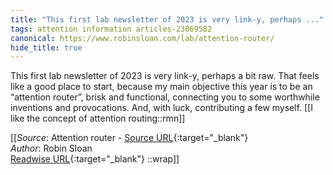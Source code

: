 ```yaml
---
title: "This first lab newsletter of 2023 is very link-y, perhaps ..."
tags: attention information articles-23869582
canonical: https://www.robinsloan.com/lab/attention-router/
hide_title: true
---
```


This first lab newsletter of 2023 is very link-y, perhaps a bit raw. That feels like a good place to start, because my main objective this year is to be an “attention router”, brisk and functional, connecting you to some worthwhile inventions and provocations. And, with luck, contributing a few myself.
[[I like the concept of attention routing::rmn]]


[[_Source_: Attention router - [Source URL](https://www.robinsloan.com/lab/attention-router/){:target="_blank"}<br>
_Author_: Robin Sloan<br>
[Readwise URL](https://readwise.io/open/466745660){:target="_blank"}
::wrap]]
